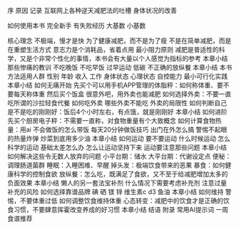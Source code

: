 序
    原因
    记录
    互联网上各种逆天减肥法的吐槽
    身体状况的改善
    
如何使用本书
    完全新手
    有失败经历
    大基数
    小基数

核心理念
    不极端，慢才是快
    为了健康减肥，而不是为了瘦
    不是在简单减肥，而是在重塑生活方式
    意志力是个消耗品，省着点用
    最小阻力原则
    减肥是普适性的科学，又是个非常个性化的事情，本书会有大量以个人感觉为指标的参考
    本章小结
那些惨痛的教训
    不吃晚饭
    不吃早饭
    过早运动
    低碳
    不正确的放纵餐
    本章小结
本书方法适用人群
    性别
    年龄
    收入
    工作
    身体状态
    心理状态
    自控能力
    最小可行化实践
    本章小结
如何无痛开始
    先买个可以用手机APP管理的体脂秤：如何称体重、要不要每天称体重
    然后买个饭盒
    很意外吧，用外卖也能减肥
    如何选择外卖：不要一直吃所谓的沙拉轻食代餐
    如何吃外卖
    哪些外卖不能吃
    外卖的局限性
    如何判断自己是不是吃的刚刚好：饭后4个小时左右，有点饿，就是刚刚好
    本章小结
如何进阶
    先买个厨房电子秤：不需要一直称，对食物重量有个大致概念
    如何计算食物热量：用ai
    不会做饭的怎么带饭
    每天20分钟做饭技巧
    出门在外怎么搞
    警惕不起眼的热量炸弹
    炒菜到底用多少油
    本章小结
如何运动
    要不要运动
    什么时候运动
    怎么科学的运动
    基础太差怎么办
    怎么让运动坚持下来
    运动要注意那些问题
    本章小结
如何解决这些令无数人放弃的问题
    小平台期：储水
    大平台期：代谢设定点
    便秘：调理肠道菌群
    睡眠：入睡困难、早醒
    掉头发：极端饮食带来的恶果
    暴食：如何健康科学的控制食欲
    放纵餐：怎么吃，既满足了食欲，又不至于给减肥增加太多的负面效果
    本章小结
懒人的另一套法宝补剂
    什么情况下需要考虑补充剂
    注意过量补充的风险
    如何选择靠谱品牌
    碘
    硒
    镁
    锌
    维生素c
    d3
    鱼油
    本章小结
如何维持
    警惕，不要体重过低
    如何调整饮食维持体重
    心态转变：减肥中的饮食才是正确的饮食习惯，不要肆意挥霍改变养成的好习惯
    本章小结
结语
附录
    常用AI提示词
    一周食谱推荐
    